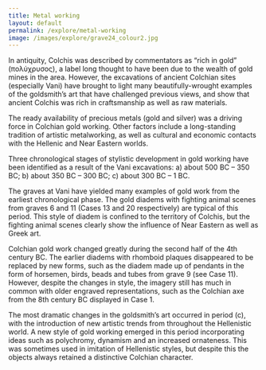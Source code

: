 ```yaml
---
title: Metal working
layout: default
permalink: /explore/metal-working
image: /images/explore/grave24_colour2.jpg
---
```


In antiquity, Colchis was described by commentators as “rich in gold” (πολύχρυσος), a label long thought to have been due to the wealth of gold mines in the area. However, the excavations of ancient Colchian sites (especially Vani) have brought to light many beautifully-wrought examples of the goldsmith’s art that have challenged previous views, and show that ancient Colchis was rich in craftsmanship as well as raw materials.

The ready availability of precious metals (gold and silver) was a driving force in Colchian gold working. Other factors include a long-standing tradition of artistic metalworking, as well as cultural and economic contacts with the Hellenic and Near Eastern worlds.

Three chronological stages of stylistic development in gold working have been identified as a result of the Vani excavations: a) about 500 BC – 350 BC; b) about 350 BC – 300 BC; c) about 300 BC – 1 BC.

The graves at Vani have yielded many examples of gold work from the earliest chronological phase. The gold diadems with fighting animal scenes from graves 6 and 11 (Cases 13 and 20 respectively) are typical of this period. This style of diadem is confined to the territory of Colchis, but the fighting animal scenes clearly show the influence of Near Eastern as well as Greek art.

Colchian gold work changed greatly during the second half of the 4th century BC. The earlier diadems with rhomboid plaques disappeared to be replaced by new forms, such as the diadem made up of pendants in the form of horsemen, birds, beads and tubes from grave 9 (see Case 11). However, despite the changes in style, the imagery still has much in common with older engraved representations, such as the Colchian axe from the 8th century BC displayed in Case 1.

The most dramatic changes in the goldsmith’s art occurred in period (c), with the introduction of new artistic trends from throughout the Hellenistic world. A new style of gold working emerged in this period incorporating ideas such as polychromy, dynamism and an increased ornateness. This was sometimes used in imitation of Hellenistic styles, but despite this the objects always retained a distinctive Colchian character.

